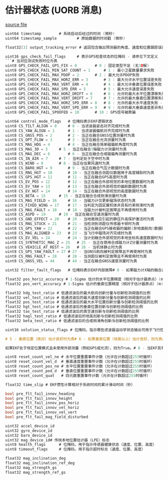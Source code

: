# 估计器状态 (UORB 消息)


[source file](https://github.com/PX4/PX4-Autopilot/blob/main/msg/EstimatorStatus.msg)

```c
uint64 timestamp		# 系统启动后经过的时间 (微秒)
uint64 timestamp_sample         # 原始数据的时间戳 (微秒)

float32[3] output_tracking_error # 返回包含输出预测器的角度、速度和位置跟踪误差幅度的向量 (rad)，(m/s)，(m)

uint16 gps_check_fail_flags     # 表示GPS检查状态的位掩码 - 请参见下文定义
```# 当对应测试失败时位为真
uint8 GPS_CHECK_FAIL_GPS_FIX = 0		# 0 : 固定类型不足 (无3D解)
uint8 GPS_CHECK_FAIL_MIN_SAT_COUNT = 1		# 1 : 最小卫星数量要求失败
uint8 GPS_CHECK_FAIL_MAX_PDOP = 2		# 2 : 最大允许PDOP失败
uint8 GPS_CHECK_FAIL_MAX_HORZ_ERR = 3		# 3 : 最大允许水平位置误差失败
uint8 GPS_CHECK_FAIL_MAX_VERT_ERR = 4		# 4 : 最大允许垂直位置误差失败
uint8 GPS_CHECK_FAIL_MAX_SPD_ERR = 5		# 5 : 最大允许速度误差失败
uint8 GPS_CHECK_FAIL_MAX_HORZ_DRIFT = 6		# 6 : 允许的最大水平位置漂移失败 - 需要静止的机体
uint8 GPS_CHECK_FAIL_MAX_VERT_DRIFT = 7		# 7 : 允许的最大垂直位置漂移失败 - 需要静止的机体
uint8 GPS_CHECK_FAIL_MAX_HORZ_SPD_ERR = 8	# 8 : 允许的最大水平速度失败 - 需要静止的机体
uint8 GPS_CHECK_FAIL_MAX_VERT_SPD_ERR = 9	# 9 : 允许的最大垂直速度差异失败
uint8 GPS_CHECK_FAIL_SPOOFED = 10		# 10 : GPS信号被欺骗

uint64 control_mode_flags	# 位掩码表示EKF逻辑状态
uint8 CS_TILT_ALIGN = 0		# 0 - 当滤波器姿态对齐完成时为真
uint8 CS_YAW_ALIGN = 1		# 1 - 当滤波器偏航对齐完成时为真
uint8 CS_GNSS_POS = 2		# 2 - 当正在融合GNSS位置测量时为真
uint8 CS_OPT_FLOW = 3		# 3 - 当正在融合光流测量时为真
uint8 CS_MAG_HDG = 4		# 4 - 当正在融合简单磁偏航角度时为真
uint8 CS_MAG_3D = 5		# 5 - 当正在融合3轴磁力计测量时为真
uint8 CS_MAG_DEC = 6		# 6 - 当正在融合合成磁偏角测量时为真
uint8 CS_IN_AIR = 7		# 7 - 当判定处于空中时为真
uint8 CS_WIND = 8		# 8 - 当正在估算风速时为真
uint8 CS_BARO_HGT = 9		# 9 - 当正在融合气压计数据时为真
uint8 CS_RNG_HGT = 10		# 10 - 当正在融合测距仪数据用于高度辅助时为真
uint8 CS_GPS_HGT = 11		# 11 - 当正在融合GPS高度时为真
uint8 CS_EV_POS = 12		# 12 - 当正在融合外部视觉的本地位置数据时为真
uint8 CS_EV_YAW = 13		# 13 - 当正在融合外部视觉的偏航数据时为真
uint8 CS_EV_HGT = 14		# 14 - 当正在融合外部视觉的高度数据时为真
uint8 CS_BETA = 15		# 15 - 当正在融合合成侧滑测量时为真
uint8 CS_MAG_FIELD = 16		# 16 - 当磁力计仅更新磁场状态时为真
uint8 CS_FIXED_WING = 17	# 17 - 当判定为固定翼机体并具有约束侧滑时为真
uint8 CS_MAG_FAULT = 18		# 18 - 当磁力计被判定故障且不再使用时为真
uint8 CS_ASPD = 19		# 19 - 当正在融合空速测量时为真
uint8 CS_GND_EFFECT = 20	# 20 - 当地面效应引起的静压升高保护激活时为真
uint8 CS_RNG_STUCK = 21		# 21 - 当检测到测距仪传感器卡顿时为真
uint8 CS_GPS_YAW = 22		# 22 - 当正在融合GPS接收器的偏航(非地面航向)数据时为真
uint8 CS_MAG_ALIGNED = 23	# 23 - 当飞行中磁场对齐完成时为真
uint8 CS_EV_VEL = 24		# 24 - 当计划融合外部视觉的本地坐标系速度数据时为真
uint8 CS_SYNTHETIC_MAG_Z = 25	# 25 - 当正在使用合成磁力计Z分量测量时为真
uint8 CS_VEHICLE_AT_REST = 26	# 26 - 当机体静止时为真
uint8 CS_GPS_YAW_FAULT = 27	# 27 - 当GNSS航向被判定故障且不再使用时为真
uint8 CS_RNG_FAULT = 28		# 28 - 当测距仪被判定故障且不再使用时为真
uint8 CS_GNSS_VEL = 44		# 44 - 当正在融合GNSS速度测量时为真

uint32 filter_fault_flags	# 位掩码表示EKF内部故障# 0 - 如果磁力计X轴的融合遇到数值错误则为真# 1 - 为真时，表示磁力计Y轴的数据融合遇到了数值错误# 2 - 为真时表明磁力计Z轴融合过程中出现了数值错误# 3 - true if 磁航向融合过程中出现数值错误# 4 - 如果磁偏角的融合遇到数值错误时为真# 5 - 如果空速融合过程中发生数值错误，则为 true# 6 - 如果合成侧滑约束的融合过程中遇到数值错误，则为真# 7 - 如果光流X轴的融合出现数值错误，则为true# 8 - 当光流Y轴的融合遇到数值错误时为真# 9 - 若北向速度融合出现数值错误，则为真# 10 - true 如果东向速度融合过程中遇到数值误差# 11 - true 当向下速度融合时遇到数值错误时为真# 12 - 如果北向位置融合遇到数值错误，则为 true# 13 - 如果东向位置的融合过程中出现数值错误，则为真# 14 - 如果向下位置的融合遇到了数值错误，则为 true# 15 - 如果检测到差的速度差偏差估计，则为true# 16 - 当检测到垂直加速度计数据异常时为真# 17 - 为真时表明 delta 速度数据包含裁剪（非对称限制）

float32 pos_horiz_accuracy # 1-Sigma 估计的水平位置精度（相对于估计器原点）(m)
float32 pos_vert_accuracy # 1-Sigma 估计的垂直位置精度（相对于估计器原点）(m)

float32 hdg_test_ratio # 低通滤波后的最大航向创新分量与创新检测阈值的比例
float32 vel_test_ratio # 低通滤波后的最大速度创新分量与创新检测阈值的比例
float32 pos_test_ratio # 低通滤波后的最大水平位置创新分量与创新检测阈值的比例
float32 hgt_test_ratio # 低通滤波后的垂直位置创新与创新检测阈值的比例
float32 tas_test_ratio # 低通滤波后的真空速创新与创新检测阈值的比例
float32 hagl_test_ratio # 低通滤波后的地高创新与创新检测阈值的比例
float32 beta_test_ratio # 低通滤波后的合成侧滑角创新与创新检测阈值的比例

uint16 solution_status_flags # 位掩码，指示哪些滤波器运动学状态输出可用于飞行控制# 0 - 如果姿态估计是好的则为True# 1 - 如果水平速度估计良好则为真# 2 - 如果垂直速度估计良好则为真# 3 - 如果水平位置（相对）估计良好则为真# 4 - 若水平位置（绝对）估计良好则为真# 5 - True if the vertical position (absolute) estimate is good

# 5 - 垂直位置（绝对）估计良好时为真# 6 - 如果垂直位置（地面以上）估计良好，则为真# 7 - True if the EKF is in a constant position mode and is not using external measurements (eg GPS or optical flow)

如果EKF处于恒定位置模式且未使用外部测量（例如GPS或光流），则为True。# 8 - 当EKF具有足够数据进入能提供（相对）位置估计的模式时为真# 9 - 如果EKF有足够的数据进入能够提供（绝对）位置估计的模式，则为True# 10 - 如果EKF检测到GPS异常，则为True# 11 - 如果EKF检测到加速度计数据异常则为真

uint8 reset_count_vel_ne # 水平位置重置事件计数（允许在计数超过255时循环）
uint8 reset_count_vel_d  # 垂直速度重置事件计数（允许在计数超过255时循环）
uint8 reset_count_pos_ne # 水平位置重置事件计数（允许在计数超过255时循环）
uint8 reset_count_pod_d  # 垂直位置重置事件计数（允许在计数超过255时循环）
uint8 reset_count_quat   # 四元数重置事件计数（允许在计数超过255时循环）

float32 time_slip # EKF惯性计算相对于系统时间的累计滑动时间（秒）

bool pre_flt_fail_innov_heading
bool pre_flt_fail_innov_height
bool pre_flt_fail_innov_pos_horiz
bool pre_flt_fail_innov_vel_horiz
bool pre_flt_fail_innov_vel_vert
bool pre_flt_fail_mag_field_disturbed

uint32 accel_device_id
uint32 gyro_device_id
uint32 baro_device_id
uint32 mag_device_id# 传统本地位置估计器（LPE）标志
uint8 health_flags		# 位掩码，用于指示传感器健康状态（速度、位置、高度）
uint8 timeout_flags		# 位掩码，用于指示超时标志（速度、位置、高度）

float32 mag_inclination_deg
float32 mag_inclination_ref_deg
float32 mag_strength_gs
float32 mag_strength_ref_gs